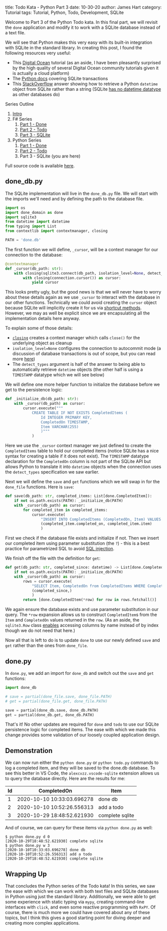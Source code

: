 title: Todo Kata - Python Part 3
date: 10-30-20
author: James Hart
category: Tutorial
tags: Tutorial, Python, Todo, Development, SQLite

Welcome to Part 3 of the Python Todo kata.
In this final part, we will revisit the `done` application and modify it to work with a SQLite database instead of a text file.

We will see that Python makes this very easy with its built-in integration with SQLite in the standard library.
In creating this post, I found the following resources very useful:

- This [Digital Ocean](https://www.digitalocean.com/community/tutorials/how-to-use-the-sqlite3-module-in-python-3) tutorial (as an aside, I have been pleasantly surprised by the high quality of several Digital Ocean community tutorials given it is actually a cloud platform)
- The [Python docs](https://docs.python.org/3.6/library/sqlite3.html#sqlite3-controlling-transactions) covering SQLite transactions
- This [StackOverflow](https://stackoverflow.com/a/1830499) answer showing how to retrieve a Python `datetime` object from SQLite rather than a string (SQLite [has no datetime datatype](https://www.sqlite.org/datatype3.html) as other databases do)

Series Outline

1. [Intro](todo-kata-introduction)
2. F# Series
    1. [Part 1 - Done](todo-kata-fsharp-part-1)
    2. [Part 2 - Todo](todo-kata-fsharp-part-2)
    3. [Part 3 - SQLite](todo-kata-fsharp-part-3)
3. Python Series
    1. [Part 1 - Done](todo-kata-python-part-1)
    2. [Part 2 - Todo](todo-kata-python-part-2)
    3. Part 3 - SQLite (you are here)

Full source code is available [here](https://github.com/jameselliothart/PyTodo).

## done_db.py

The SQLite implementation will live in the `done_db.py` file.
We will start with the imports we'll need and by defining the path to the database file.

```py
import os
import done_domain as done
import sqlite3
from datetime import datetime
from typing import List
from contextlib import contextmanager, closing

PATH = 'done.db'
```

The first function we will define, `_cursor`, will be a context manager for our connection to the database:

```py
@contextmanager
def _cursor(db_path: str):
    with closing(sqlite3.connect(db_path, isolation_level=None, detect_types=sqlite3.PARSE_DECLTYPES)) as connection:
        with closing(connection.cursor()) as cursor:
            yield cursor
```

This looks pretty ugly, but the good news is that we will never have to worry about these details again as we use `_cursor` to interact with the database in our other functions.
Technically we could avoid creating the `cursor` object because SQLite will implicitly create it for us via [shortcut methods](https://docs.python.org/3/library/sqlite3.html#using-shortcut-methods).
However, we may as well be explicit since we are encapsulating all the implementation details here anyway.

To explain some of those details:

- [`closing`](https://docs.python.org/3.6/library/contextlib.html#contextlib.closing) creates a context manager which calls `close()` for the underlying object as cleanup
- `isolation_level=None` configures the connection to autocommit mode (a discussion of database transactions is out of scope, but you can read more [here](https://docs.python.org/3/library/sqlite3.html#controlling-transactions))
- The `detect_types` argument is half of the answer to being able to automatically retrieve `datetime` objects (the other half is using a `TIMESTAMP` datatype which we will see below)

We will define one more helper function to initialize the database before we get to the persistence logic:

```py
def _initialize_db(db_path: str):
    with _cursor(db_path) as cursor:
        cursor.execute("""
            CREATE TABLE IF NOT EXISTS CompletedItems (
                Id INTEGER PRIMARY KEY,
                CompletedOn TIMESTAMP,
                Item VARCHAR(255)
                )"""
            )
```

Here we use the `_cursor` context manager we just defined to create the `CompletedItems` table to hold our completed items (notice SQLite has a nice syntax for creating a table if it does not exist).
The `TIMESTAMP` datatype declaration for the `CompletedOn` column is not part of the SQLite API but allows Python to translate it into `datetime` objects when the connection uses the `detect_types` specification we saw earlier.

Next we will define the `save` and `get` functions which we will swap in for the `done_file` functions.
Here is `save`:

```py
def save(db_path: str, completed_items: List[done.CompletedItem]):
    if not os.path.exists(PATH): _initialize_db(PATH)
    with _cursor(db_path) as cursor:
        for completed_item in completed_items:
            cursor.execute(
                "INSERT INTO CompletedItems (CompletedOn, Item) VALUES (?, ?)",
                (completed_item.completed_on, completed_item.item)
                )
```

First we check if the database file exists and initialize if not.
Then we insert our completed item using parameter substitution (the `?`) - this is a best practice for parametrized SQL to avoid [SQL injection](https://owasp.org/www-community/attacks/SQL_Injection).

We finish off the file with the definition for `get`:

```py
def get(db_path: str, completed_since: datetime) -> List[done.CompletedItem]:
    if not os.path.exists(PATH): _initialize_db(PATH)
    with _cursor(db_path) as cursor:
        rows = cursor.execute(
            "SELECT Item, CompletedOn from CompletedItems WHERE CompletedOn > ?",
            (completed_since,)
            )
        return [done.CompletedItem(*row) for row in rows.fetchall()]
```

We again ensure the database exists and use parameter substitution in our query.
The `*row` expansion allows us to construct `CompletedItem`s from the `Item` and `CompletedOn` values returned in the `row`.
(As an aside, the `sqlite3.Row` class [enables](https://docs.python.org/3/library/sqlite3.html#accessing-columns-by-name-instead-of-by-index) accessing columns by name instead of by index though we do not need that here.)

Now all that is left to do is to update `done` to use our newly defined `save` and `get` rather than the ones from `done_file`.

## done.py

In `done.py`, we add an import for `done_db` and switch out the `save` and `get` functions:

```py
import done_db

# save = partial(done_file.save, done_file.PATH)
# get = partial(done_file.get, done_file.PATH)

save = partial(done_db.save, done_db.PATH)
get = partial(done_db.get, done_db.PATH)
```

That's it!
No other updates are required for `done` and `todo` to use our SQLite persistence logic for completed items.
The ease with which we made this change provides some validation of our loosely coupled application design.

## Demonstration

We can now run either the `python done.py` or `python todo.py` commands to log a completed item, and they will be saved to the done.db database.
To see this better in VS Code, the `alexcvzz.vscode-sqlite` extension allows us to query the database directly.
Here are the results for me:

| Id | CompletedOn | Item |
| --- | --- | --- |
| 1 | 2020-10-10 10:33:03.696278 | done db |
| 2 | 2020-10-10 10:52:26.556313 | add a todo |
| 3 | 2020-10-29 18:48:52.621930 | complete sqlite |

And of course, we can query for these items via `python done.py` as well:

```shell
$ python done.py d 0
[2020-10-29T18:48:52.621930] complete sqlite
$ python done.py w 3
[2020-10-10T10:33:03.696278] done db
[2020-10-10T10:52:26.556313] add a todo
[2020-10-29T18:48:52.621930] complete sqlite
```

## Wrapping Up

That concludes the Python series of the Todo kata!
In this series, we saw the ease with which we can work with both text files and SQLite databases in Python using just the standard library.
Additionally, we were able to get some experience with static typing via `mypy`, creating command-line interfaces with `click`, and even some reactive programming with `RxPY`.
Of course, there is much more we could have covered about any of these topics, but I think this gives a good starting point for diving deeper and creating more complex applications.
